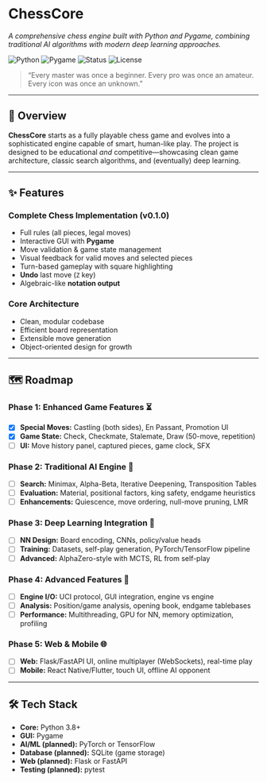 # ChessCore

*A comprehensive chess engine built with Python and Pygame, combining traditional AI algorithms with modern deep learning approaches.*

![Python](https://img.shields.io/badge/Python-3.8%2B-blue.svg)
![Pygame](https://img.shields.io/badge/Pygame-2.x-green.svg)
![Status](https://img.shields.io/badge/status-v0.1.0-orange.svg)
![License](https://img.shields.io/badge/License-MIT-lightgrey.svg)

> “Every master was once a beginner. Every pro was once an amateur. Every icon was once an unknown.”

---

## 🎯 Overview

**ChessCore** starts as a fully playable chess game and evolves into a sophisticated engine capable of smart, human-like play. The project is designed to be educational *and* competitive—showcasing clean game architecture, classic search algorithms, and (eventually) deep learning.

---



## ✨ Features

### Complete Chess Implementation (v0.1.0)
- Full rules (all pieces, legal moves)
- Interactive GUI with **Pygame**
- Move validation & game state management
- Visual feedback for valid moves and selected pieces
- Turn-based gameplay with square highlighting
- **Undo** last move (`Z` key)
- Algebraic-like **notation output**

### Core Architecture
- Clean, modular codebase
- Efficient board representation
- Extensible move generation
- Object-oriented design for growth

---

## 🗺️ Roadmap

### Phase 1: Enhanced Game Features ⏳
- [x] **Special Moves:** Castling (both sides), En Passant, Promotion UI
- [x] **Game State:** Check, Checkmate, Stalemate, Draw (50-move, repetition)
- [ ] **UI:** Move history panel, captured pieces, game clock, SFX

### Phase 2: Traditional AI Engine 🤖
- [ ] **Search:** Minimax, Alpha-Beta, Iterative Deepening, Transposition Tables
- [ ] **Evaluation:** Material, positional factors, king safety, endgame heuristics
- [ ] **Enhancements:** Quiescence, move ordering, null-move pruning, LMR

### Phase 3: Deep Learning Integration 🧠
- [ ] **NN Design:** Board encoding, CNNs, policy/value heads
- [ ] **Training:** Datasets, self-play generation, PyTorch/TensorFlow pipeline
- [ ] **Advanced:** AlphaZero-style with MCTS, RL from self-play

### Phase 4: Advanced Features 🎯
- [ ] **Engine I/O:** UCI protocol, GUI integration, engine vs engine
- [ ] **Analysis:** Position/game analysis, opening book, endgame tablebases
- [ ] **Performance:** Multithreading, GPU for NN, memory optimization, profiling

### Phase 5: Web & Mobile 🌐
- [ ] **Web:** Flask/FastAPI UI, online multiplayer (WebSockets), real-time play
- [ ] **Mobile:** React Native/Flutter, touch UI, offline AI opponent

---

## 🛠️ Tech Stack

- **Core:** Python 3.8+
- **GUI:** Pygame
- **AI/ML (planned):** PyTorch or TensorFlow
- **Database (planned):** SQLite (game storage)
- **Web (planned):** Flask or FastAPI
- **Testing (planned):** pytest

